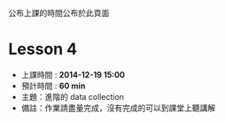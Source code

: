 公布上課的時間公布於此頁面

# Lesson 4
- 上課時間 : **2014-12-19 15:00**
- 預計時間 : **60 min**
- 主題：進階的 data collection
- 備註：作業請盡量完成，沒有完成的可以到課堂上聽講解